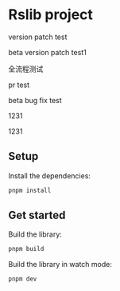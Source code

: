 # Rslib project

version patch test

beta version patch test1

全流程测试

pr test

beta bug fix test

1231

1231

## Setup

Install the dependencies:

```bash
pnpm install
```

## Get started

Build the library:

```bash
pnpm build
```

Build the library in watch mode:

```bash
pnpm dev
```
